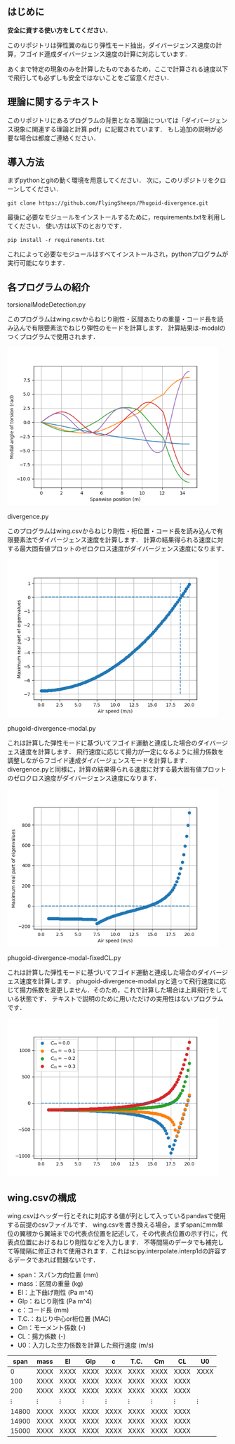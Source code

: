 ## はじめに
**安全に資する使い方をしてください．**

このリポジトリは弾性翼のねじり弾性モード抽出，ダイバージェンス速度の計算，フゴイド連成ダイバージェンス速度の計算に対応しています．

あくまで特定の現象のみを計算したものであるため，ここで計算される速度以下で飛行しても必ずしも安全ではないことをご留意ください．

## 理論に関するテキスト
このリポジトリにあるプログラムの背景となる理論については「ダイバージェンス現象に関連する理論と計算.pdf」に記載されています．
もし追加の説明が必要な場合は都度ご連絡ください．

## 導入方法
まずpythonとgitの動く環境を用意してください．
次に，このリポジトリをクローンしてください．
```
git clone https://github.com/FlyingSheeps/Phugoid-divergence.git
```
最後に必要なモジュールをインストールするために，requirements.txtを利用してください．
使い方は以下のとおりです．
```
pip install -r requirements.txt
```
これによって必要なモジュールはすべてインストールされ，pythonプログラムが実行可能になります．

## 各プログラムの紹介

torsionalModeDetection.py

このプログラムはwing.csvからねじり剛性・区間あたりの重量・コード長を読み込んで有限要素法でねじり弾性のモードを計算します．
計算結果は-modalのつくプログラムで使用されます．

<img src="tex/image/theta_mode.png" width="480">

divergence.py

このプログラムはwing.csvからねじり剛性・桁位置・コード長を読み込んで有限要素法でダイバージェンス速度を計算します．
計算の結果得られる速度に対する最大固有値プロットのゼロクロス速度がダイバージェンス速度になります．

<img src="tex/image/Eigenvalues_of_divergence.png" width="480">

phugoid-divergence-modal.py

これは計算した弾性モードに基づいてフゴイド運動と連成した場合のダイバージェス速度を計算します．
飛行速度に応じて揚力が一定になるように揚力係数を調整しながらフゴイド連成ダイバージェンスモードを計算します．
divergence.pyと同様に，計算の結果得られる速度に対する最大固有値プロットのゼロクロス速度がダイバージェンス速度になります．

<img src="tex/image/Eigenvalues_of_phugoid-divergence-modal-varCL-0.1.png" width="480">

phugoid-divergence-modal-fixedCL.py

これは計算した弾性モードに基づいてフゴイド運動と連成した場合のダイバージェス速度を計算します．
phugoid-divergence-modal.pyと違って飛行速度に応じて揚力係数を変更しません．そのため，これで計算した場合は上昇飛行をしている状態です．
テキストで説明のために用いただけの実用性はないプログラムです．

<img src="tex/image/eigenplot.png" width="480">

## wing.csvの構成
wing.csvはヘッダー行とそれに対応する値が列として入っているpandasで使用する前提のcsvファイルです．
wing.csvを書き換える場合，まずspanにmm単位の翼根から翼端までの代表点位置を記述して，その代表点位置の示す行に，代表点位置におけるねじり剛性などを入力します．
不等間隔のデータでも補完して等間隔に修正されて使用されます．これはscipy.interpolate.interp1dの許容するデータであれば問題ないです．

- span：スパン方向位置 (mm)  
- mass：区間の重量 (kg)  
- EI：上下曲げ剛性 (Pa m^4)  
- GIp：ねじり剛性 (Pa m^4)
- c：コード長 (mm)
- T.C.：ねじり中心or桁位置 (MAC)
- Cm：モーメント係数 (-)
- CL：揚力係数 (-)
- U0：入力した空力係数を計算した飛行速度 (m/s)

| span | mass | EI   | GIp  | c    | T.C. | Cm   | CL   | U0   |
| ---- | ---- | ---- | ---- | ---- | ---- | ---- | ---- | ---- |
| 0    | XXXX | XXXX | XXXX | XXXX | XXXX | XXXX | XXXX | XXXX |
| 100  | XXXX | XXXX | XXXX | XXXX | XXXX | XXXX | XXXX |      |
| 200  | XXXX | XXXX | XXXX | XXXX | XXXX | XXXX | XXXX |      |
| ⁝    |⁝    |⁝    |⁝    |⁝    |⁝    |⁝    |⁝    |⁝    |⁝    |
| 14800 | XXXX | XXXX | XXXX | XXXX | XXXX | XXXX | XXXX |      |  
| 14900 | XXXX | XXXX | XXXX | XXXX | XXXX | XXXX | XXXX |      |  
| 15000 | XXXX | XXXX | XXXX | XXXX | XXXX | XXXX | XXXX |      |  

